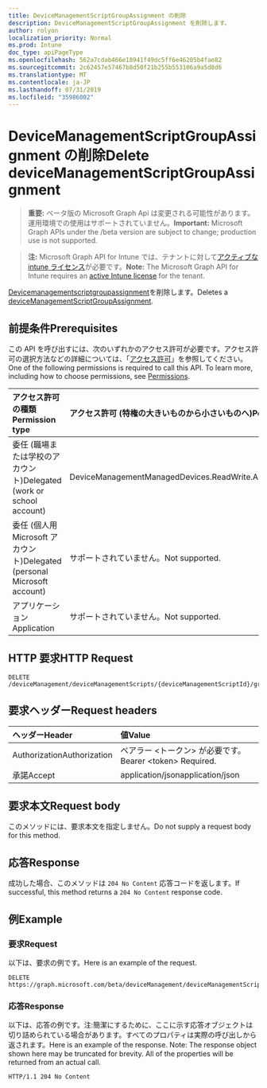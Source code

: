 ```yaml
---
title: DeviceManagementScriptGroupAssignment の削除
description: DeviceManagementScriptGroupAssignment を削除します。
author: rolyon
localization_priority: Normal
ms.prod: Intune
doc_type: apiPageType
ms.openlocfilehash: 562a7cdab466e18941f49dc5ff6e46205b4fae82
ms.sourcegitcommit: 2c62457e57467b8d50f21b255b553106a9a5d8d6
ms.translationtype: MT
ms.contentlocale: ja-JP
ms.lasthandoff: 07/31/2019
ms.locfileid: "35986002"
---
```

# <a name="delete-devicemanagementscriptgroupassignment"></a><span data-ttu-id="c608c-103">DeviceManagementScriptGroupAssignment の削除</span><span class="sxs-lookup"><span data-stu-id="c608c-103">Delete deviceManagementScriptGroupAssignment</span></span>

> <span data-ttu-id="c608c-104">**重要:** ベータ版の Microsoft Graph Api は変更される可能性があります。運用環境での使用はサポートされていません。</span><span class="sxs-lookup"><span data-stu-id="c608c-104">**Important:** Microsoft Graph APIs under the /beta version are subject to change; production use is not supported.</span></span>

> <span data-ttu-id="c608c-105">**注:** Microsoft Graph API for Intune では、テナントに対して[アクティブな intune ライセンス](https://go.microsoft.com/fwlink/?linkid=839381)が必要です。</span><span class="sxs-lookup"><span data-stu-id="c608c-105">**Note:** The Microsoft Graph API for Intune requires an [active Intune license](https://go.microsoft.com/fwlink/?linkid=839381) for the tenant.</span></span>

<span data-ttu-id="c608c-106">[Devicemanagementscriptgroupassignment](../resources/intune-devices-devicemanagementscriptgroupassignment.md)を削除します。</span><span class="sxs-lookup"><span data-stu-id="c608c-106">Deletes a [deviceManagementScriptGroupAssignment](../resources/intune-devices-devicemanagementscriptgroupassignment.md).</span></span>

## <a name="prerequisites"></a><span data-ttu-id="c608c-107">前提条件</span><span class="sxs-lookup"><span data-stu-id="c608c-107">Prerequisites</span></span>
<span data-ttu-id="c608c-p101">この API を呼び出すには、次のいずれかのアクセス許可が必要です。アクセス許可の選択方法などの詳細については、「[アクセス許可](/graph/permissions-reference)」を参照してください。</span><span class="sxs-lookup"><span data-stu-id="c608c-p101">One of the following permissions is required to call this API. To learn more, including how to choose permissions, see [Permissions](/graph/permissions-reference).</span></span>

|<span data-ttu-id="c608c-110">アクセス許可の種類</span><span class="sxs-lookup"><span data-stu-id="c608c-110">Permission type</span></span>|<span data-ttu-id="c608c-111">アクセス許可 (特権の大きいものから小さいものへ)</span><span class="sxs-lookup"><span data-stu-id="c608c-111">Permissions (from most to least privileged)</span></span>|
|:---|:---|
|<span data-ttu-id="c608c-112">委任 (職場または学校のアカウント)</span><span class="sxs-lookup"><span data-stu-id="c608c-112">Delegated (work or school account)</span></span>|<span data-ttu-id="c608c-113">DeviceManagementManagedDevices.ReadWrite.All</span><span class="sxs-lookup"><span data-stu-id="c608c-113">DeviceManagementManagedDevices.ReadWrite.All</span></span>|
|<span data-ttu-id="c608c-114">委任 (個人用 Microsoft アカウント)</span><span class="sxs-lookup"><span data-stu-id="c608c-114">Delegated (personal Microsoft account)</span></span>|<span data-ttu-id="c608c-115">サポートされていません。</span><span class="sxs-lookup"><span data-stu-id="c608c-115">Not supported.</span></span>|
|<span data-ttu-id="c608c-116">アプリケーション</span><span class="sxs-lookup"><span data-stu-id="c608c-116">Application</span></span>|<span data-ttu-id="c608c-117">サポートされていません。</span><span class="sxs-lookup"><span data-stu-id="c608c-117">Not supported.</span></span>|

## <a name="http-request"></a><span data-ttu-id="c608c-118">HTTP 要求</span><span class="sxs-lookup"><span data-stu-id="c608c-118">HTTP Request</span></span>
<!-- {
  "blockType": "ignored"
}
-->
``` http
DELETE /deviceManagement/deviceManagementScripts/{deviceManagementScriptId}/groupAssignments/{deviceManagementScriptGroupAssignmentId}
```

## <a name="request-headers"></a><span data-ttu-id="c608c-119">要求ヘッダー</span><span class="sxs-lookup"><span data-stu-id="c608c-119">Request headers</span></span>
|<span data-ttu-id="c608c-120">ヘッダー</span><span class="sxs-lookup"><span data-stu-id="c608c-120">Header</span></span>|<span data-ttu-id="c608c-121">値</span><span class="sxs-lookup"><span data-stu-id="c608c-121">Value</span></span>|
|:---|:---|
|<span data-ttu-id="c608c-122">Authorization</span><span class="sxs-lookup"><span data-stu-id="c608c-122">Authorization</span></span>|<span data-ttu-id="c608c-123">ベアラー &lt;トークン&gt; が必要です。</span><span class="sxs-lookup"><span data-stu-id="c608c-123">Bearer &lt;token&gt; Required.</span></span>|
|<span data-ttu-id="c608c-124">承諾</span><span class="sxs-lookup"><span data-stu-id="c608c-124">Accept</span></span>|<span data-ttu-id="c608c-125">application/json</span><span class="sxs-lookup"><span data-stu-id="c608c-125">application/json</span></span>|

## <a name="request-body"></a><span data-ttu-id="c608c-126">要求本文</span><span class="sxs-lookup"><span data-stu-id="c608c-126">Request body</span></span>
<span data-ttu-id="c608c-127">このメソッドには、要求本文を指定しません。</span><span class="sxs-lookup"><span data-stu-id="c608c-127">Do not supply a request body for this method.</span></span>

## <a name="response"></a><span data-ttu-id="c608c-128">応答</span><span class="sxs-lookup"><span data-stu-id="c608c-128">Response</span></span>
<span data-ttu-id="c608c-129">成功した場合、このメソッドは `204 No Content` 応答コードを返します。</span><span class="sxs-lookup"><span data-stu-id="c608c-129">If successful, this method returns a `204 No Content` response code.</span></span>

## <a name="example"></a><span data-ttu-id="c608c-130">例</span><span class="sxs-lookup"><span data-stu-id="c608c-130">Example</span></span>

### <a name="request"></a><span data-ttu-id="c608c-131">要求</span><span class="sxs-lookup"><span data-stu-id="c608c-131">Request</span></span>
<span data-ttu-id="c608c-132">以下は、要求の例です。</span><span class="sxs-lookup"><span data-stu-id="c608c-132">Here is an example of the request.</span></span>
``` http
DELETE https://graph.microsoft.com/beta/deviceManagement/deviceManagementScripts/{deviceManagementScriptId}/groupAssignments/{deviceManagementScriptGroupAssignmentId}
```

### <a name="response"></a><span data-ttu-id="c608c-133">応答</span><span class="sxs-lookup"><span data-stu-id="c608c-133">Response</span></span>
<span data-ttu-id="c608c-p102">以下は、応答の例です。注:簡潔にするために、ここに示す応答オブジェクトは切り詰められている場合があります。すべてのプロパティは実際の呼び出しから返されます。</span><span class="sxs-lookup"><span data-stu-id="c608c-p102">Here is an example of the response. Note: The response object shown here may be truncated for brevity. All of the properties will be returned from an actual call.</span></span>
``` http
HTTP/1.1 204 No Content
```





